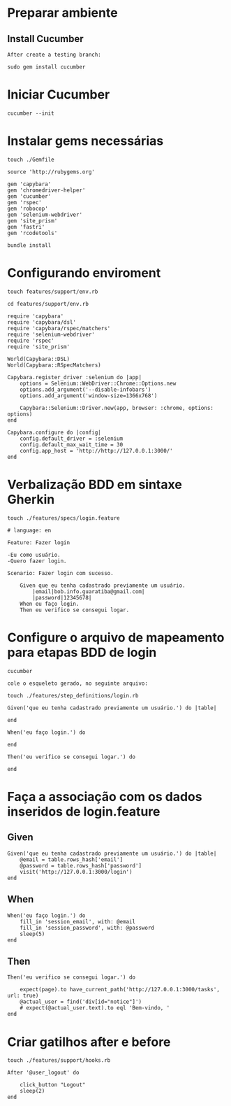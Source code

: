 # Preparar ambiente
## Install Cucumber

`After create a testing branch:`
```
sudo gem install cucumber
```

# Iniciar Cucumber

```
cucumber --init
```

# Instalar gems necessárias

```
touch ./Gemfile
```
```
source 'http://rubygems.org'

gem 'capybara'
gem 'chromedriver-helper'
gem 'cucumber'
gem 'rspec'
gem 'robocop'
gem 'selenium-webdriver'
gem 'site_prism'
gem 'fastri'
gem 'rcodetools' 
```
```
bundle install
```

# Configurando enviroment

```
touch features/support/env.rb
```
```
cd features/support/env.rb
```
```
require 'capybara'
require 'capybara/dsl'
require 'capybara/rspec/matchers'
require 'selenium-webdriver'
require 'rspec'
require 'site_prism'

World(Capybara::DSL)
World(Capybara::RSpecMatchers)

Capybara.register_driver :selenium do |app|
    options = Selenium::WebDriver::Chrome::Options.new
    options.add_argument('--disable-infobars')
    options.add_argument('window-size=1366x768')

    Capybara::Selenium::Driver.new(app, browser: :chrome, options: options)
end

Capybara.configure do |config|
    config.default_driver = :selenium
    config.default_max_wait_time = 30
    config.app_host = 'http://http://127.0.0.1:3000/'
end
```

# Verbalização BDD em sintaxe Gherkin

```
touch ./features/specs/login.feature
```
```
# language: en

Feature: Fazer login

-Eu como usuário.
-Quero fazer login.

Scenario: Fazer login com sucesso.

    Given que eu tenha cadastrado previamente um usuário.
        |email|bob.info.guaratiba@gmail.com|
        |password|12345678|
    When eu faço login.
    Then eu verifico se consegui logar.
```

# Configure o arquivo de mapeamento para etapas BDD de login

```
cucumber
```
`cole o esqueleto gerado, no seguinte arquivo:`
```
touch ./features/step_definitions/login.rb
```
```
Given('que eu tenha cadastrado previamente um usuário.') do |table|
  
end

When('eu faço login.') do

end

Then('eu verifico se consegui logar.') do

end
```

# Faça a associação com os dados inseridos de login.feature
## Given

```
Given('que eu tenha cadastrado previamente um usuário.') do |table|
    @email = table.rows_hash['email']
    @password = table.rows_hash['password']
    visit('http://127.0.0.1:3000/login')
end
```

## When

```
When('eu faço login.') do
    fill_in 'session_email', with: @email
    fill_in 'session_password', with: @password
    sleep(5)
end
```

## Then

```
Then('eu verifico se consegui logar.') do

    expect(page).to have_current_path('http://127.0.0.1:3000/tasks', url: true)
    @actual_user = find('div[id="notice"]')
    # expect(@actual_user.text).to eql 'Bem-vindo, '
end
```

# Criar gatilhos after e before

```
touch ./features/support/hooks.rb
```
```
After '@user_logout' do

    click_button "Logout"
    sleep(2)
end
```
